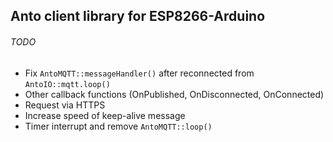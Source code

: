 ## Anto client library for ESP8266-Arduino

###### TODO ######
- Fix `AntoMQTT::messageHandler()` after reconnected from `AntoIO::mqtt.loop()`
- Other callback functions (OnPublished, OnDisconnected, OnConnected)
- Request via HTTPS
- Increase speed of keep-alive message
- Timer interrupt and remove `AntoMQTT::loop()`
